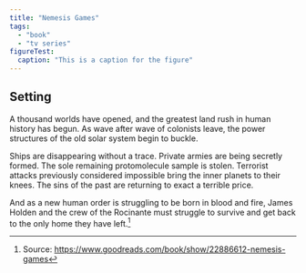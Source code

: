 ```yaml
---
title: "Nemesis Games"
tags:
  - "book"
  - "tv series"
figureTest:
  caption: "This is a caption for the figure"
---
```


## Setting

A thousand worlds have opened, and the greatest land rush in human history has begun. As wave after wave of colonists leave, the power structures of the old solar system begin to buckle.

Ships are disappearing without a trace. Private armies are being secretly formed. The sole remaining protomolecule sample is stolen. Terrorist attacks previously considered impossible bring the inner planets to their knees. The sins of the past are returning to exact a terrible price.

And as a new human order is struggling to be born in blood and fire, James Holden and the crew of the Rocinante must struggle to survive and get back to the only home they have left.[^1]


[^1]: Source: https://www.goodreads.com/book/show/22886612-nemesis-games